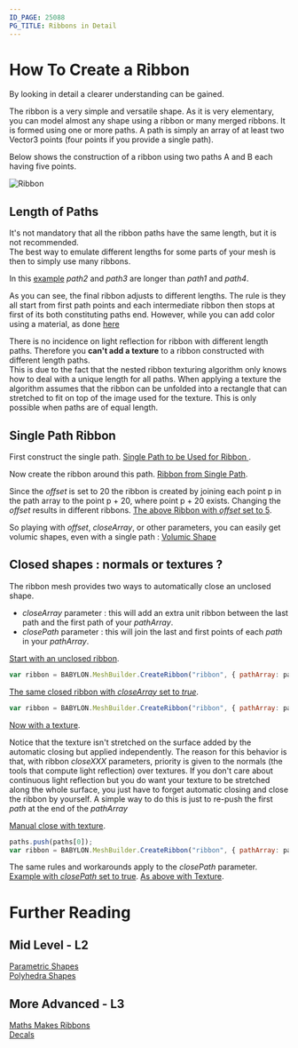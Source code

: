 ```yaml
---
ID_PAGE: 25088
PG_TITLE: Ribbons in Detail
---
```

# How To Create a Ribbon
By looking in detail a clearer understanding can be gained.

The ribbon is a very simple and versatile shape. As it is very elementary, you can model almost any shape using a ribbon or many merged ribbons. 
It is formed using one or more paths. A path is simply an array of at least two Vector3 points (four points if you provide a single path).  

Below shows the construction of a ribbon using two paths A and B each having five points. 

![Ribbon](https://jerome.bousquie.fr/BJS/images/ribbon.png)

## Length of Paths

It's not mandatory that all the ribbon paths have the same length, but it is not recommended.  
The best way to emulate different lengths for some parts of your mesh is then to simply use many ribbons.
  
In this [example](https://www.babylonjs-playground.com/#88AZQ#16)
_path2_ and _path3_ are longer than _path1_ and _path4_.

As you can see, the final ribbon adjusts to different lengths. The rule is they all start from first path points and each intermediate ribbon then stops at first of its both constituting paths end. However, while you can add color using a material, as done [here](https://www.babylonjs-playground.com/#88AZQ#17) 

There is no incidence on light reflection for ribbon with different length paths. 
Therefore you **can't add a texture**  to a ribbon constructed with different length paths.  
This is due to the fact that the nested ribbon texturing algorithm only knows how to deal with a unique length for all paths. 
When applying a texture the algorithm assumes that the ribbon can be unfolded into a rectangle that can stretched to fit on top of the image used for the texture. 
This is only possible when paths are of equal length.
  
## Single Path Ribbon
First construct the single path. [Single Path to be Used for Ribbon ](https://www.babylonjs-playground.com/#1W5VJN#44).

Now create the ribbon around this path. [Ribbon from Single Path](https://www.babylonjs-playground.com/#1W5VJN#45).

Since the _offset_ is set to 20 the ribbon is created by joining each point p in the path array to the point p + 20, where 
point p + 20 exists. Changing the _offset_ results in different ribbons. [The above Ribbon with _offset_ set to 5](https://www.babylonjs-playground.com/#1W5VJN#46).

So playing with _offset_, _closeArray_, or other parameters, you can easily get volumic shapes, even with a single path : [Volumic Shape](https://www.babylonjs-playground.com/#1W5VJN#17) 

## Closed shapes : normals or textures ?   
The ribbon mesh provides two ways to automatically close an unclosed shape.
  
* _closeArray_ parameter : this will add an extra unit ribbon between the last path and the first path of your _pathArray_.  
* _closePath_ parameter : this will join the last and first points of each _path_ in your _pathArray_.  

[Start with an unclosed ribbon](https://www.babylonjs-playground.com/#3XMWZ#44).
```javascript
var ribbon = BABYLON.MeshBuilder.CreateRibbon("ribbon", { pathArray: paths },  scene );
```  

[The same closed ribbon with _closeArray_ set to _true_](https://www.babylonjs-playground.com/#3XMWZ#45).
```javascript
var ribbon = BABYLON.MeshBuilder.CreateRibbon("ribbon", { pathArray: paths, closeArray: true },  scene );
```
[Now with a texture](https://www.babylonjs-playground.com/#3XMWZ#49).

Notice that the texture isn't stretched on the surface added by the automatic closing but applied independently. 
The reason for this behavior is that, with ribbon _closeXXX_ parameters, priority is given to the normals (the tools that compute light reflection) over textures. 
If you don't care about continuous light reflection but you do want your texture to be stretched along the whole surface, 
you just have to forget automatic closing and close the ribbon by yourself. A simple way to do this is just to re-push the first _path_ at the end of the _pathArray_

[Manual close with texture](https://www.babylonjs-playground.com/#3XMWZ#50).
```javascript
paths.push(paths[0]);
var ribbon = BABYLON.MeshBuilder.CreateRibbon("ribbon", { pathArray: paths },  scene );
``` 

The same rules and workarounds apply to the _closePath_ parameter.  
[Example with _closePath_ set to true](https://www.babylonjs-playground.com/#3XMWZ#52). 
[As above with Texture](https://www.babylonjs-playground.com/#3XMWZ#51).  


# Further Reading

## Mid Level - L2

[Parametric Shapes](/babylon101/Parametric_Shapes)  
[Polyhedra Shapes](/How_To/Polyhedra_Shapes)

## More Advanced - L3

[Maths Makes Ribbons](/resources/Maths_Make_Ribbons)   
[Decals](/How_To/Decals) 
